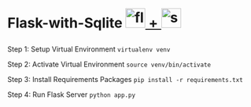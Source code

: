 #  <p align="left"> Flask-with-Sqlite  <a href="https://flask.palletsprojects.com/" target="_blank" rel="noreferrer"> <img src="https://www.vectorlogo.zone/logos/pocoo_flask/pocoo_flask-icon.svg" alt="flask" width="40" height="40"/> + </a> <a href="https://www.sqlite.org/" target="_blank" rel="noreferrer"> <img src="https://www.vectorlogo.zone/logos/sqlite/sqlite-icon.svg" alt="sqlite" width="40" height="40"/> </a> </p>

Step 1: Setup Virtual Environment 
`virtualenv venv`

Step 2: Activate Virtual Environment
`source venv/bin/activate`

Step 3: Install Requirements Packages
`pip install -r requirements.txt`

Step 4: Run Flask Server
`python app.py`
